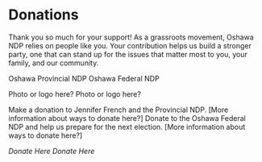 # Donations

Thank you so much for your support! As a grassroots movement, Oshawa NDP relies on people like you. Your contribution helps us build a stronger party, one that can stand up for the issues that matter most to you, your family, and our community.


Oshawa Provincial NDP
Oshawa Federal NDP



Photo or logo here?
Photo or logo here?


Make a donation to Jennifer French and the Provincial NDP. [More information about ways to donate here?]
Donate to the Oshawa Federal NDP and help us prepare for the next election. [More information about ways to donate here?]


*Donate Here*
*Donate Here*

